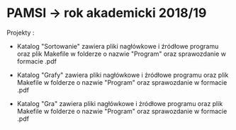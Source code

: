 # PAMSI -> rok akademicki 2018/19 

Projekty :

 - Katalog "Sortowanie" zawiera pliki nagłówkowe i źródłowe programu oraz plik Makefile w folderze o nazwie "Program" oraz sprawozdanie w formacie .pdf 

 - Katalog "Grafy" zawiera pliki nagłówkowe i źródłowe programu oraz plik Makefile w folderze o nazwie "Program" oraz sprawozdanie w formacie .pdf 

 - Katalog "Gra" zawiera pliki nagłówkowe i źródłowe programu oraz plik Makefile w folderze o nazwie "Program" oraz sprawozdanie w formacie .pdf 


